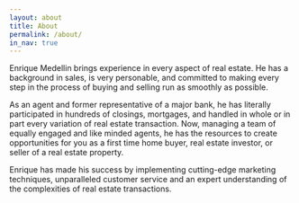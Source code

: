 ```yaml
---
layout: about
title: About
permalink: /about/
in_nav: true
---
```


Enrique Medellin brings experience in every aspect of real estate. He has a background in sales, is very personable, and committed to making every step in the process of buying and selling run as smoothly as possible.

As an agent and former representative of a major bank, he has literally participated in hundreds of closings, mortgages, and handled in whole or in part every variation of real estate transaction. Now, managing a team of equally engaged and like minded agents, he has the resources to create opportunities for you as a first time home buyer, real estate investor, or seller of a real estate property.

Enrique has made his success by implementing cutting-edge marketing techniques, unparalleled customer service and an expert understanding of the complexities of real estate transactions.
